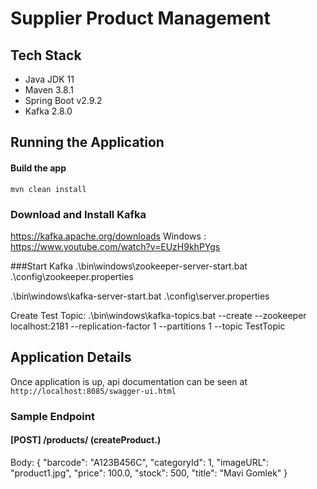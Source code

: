 # Supplier Product Management

## Tech Stack
* Java JDK 11
* Maven 3.8.1
* Spring Boot v2.9.2
* Kafka 2.8.0

## Running the Application
#### Build the app
`mvn clean install`

### Download and Install Kafka
https://kafka.apache.org/downloads
Windows : https://www.youtube.com/watch?v=EUzH9khPYgs

###Start Kafka
.\bin\windows\zookeeper-server-start.bat .\config\zookeeper.properties

.\bin\windows\kafka-server-start.bat .\config\server.properties

Create Test Topic:
.\bin\windows\kafka-topics.bat --create --zookeeper localhost:2181 --replication-factor 1 --partitions 1 --topic TestTopic

## Application Details

Once application is up, api documentation can be seen at `http://localhost:8085/swagger-ui.html`

### Sample Endpoint

#### [POST] /products/ (createProduct.)

Body: 
{
  "barcode": "A123B456C",
  "categoryId": 1,
  "imageURL": "product1.jpg",
  "price": 100.0,
  "stock": 500,
  "title": "Mavi Gomlek"
}

